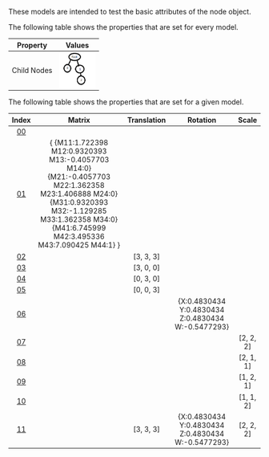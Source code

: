 These models are intended to test the basic attributes of the node object.  

The following table shows the properties that are set for every model.  


Property | **Values**
:---: | :---:
Child Nodes | <img src="./Figures/Figure_Nodes.png" height="72" width="72" align="middle">


The following table shows the properties that are set for a given model.  


Index | Matrix | Translation | Rotation | Scale
:---: | :---: | :---: | :---: | :---:
[00](./Node_Attribute_00.gltf) |   |   |   |  
[01](./Node_Attribute_01.gltf) | { {M11:1.722398 M12:0.9320393 M13:-0.4057703 M14:0} {M21:-0.4057703 M22:1.362358 M23:1.406888 M24:0} {M31:0.9320393 M32:-1.129285 M33:1.362358 M34:0} {M41:6.745999 M42:3.495336 M43:7.090425 M44:1} } |   |   |  
[02](./Node_Attribute_02.gltf) |   | [3, 3, 3] |   |  
[03](./Node_Attribute_03.gltf) |   | [3, 0, 0] |   |  
[04](./Node_Attribute_04.gltf) |   | [0, 3, 0] |   |  
[05](./Node_Attribute_05.gltf) |   | [0, 0, 3] |   |  
[06](./Node_Attribute_06.gltf) |   |   | {X:0.4830434 Y:0.4830434 Z:0.4830434 W:-0.5477293} |  
[07](./Node_Attribute_07.gltf) |   |   |   | [2, 2, 2]
[08](./Node_Attribute_08.gltf) |   |   |   | [2, 1, 1]
[09](./Node_Attribute_09.gltf) |   |   |   | [1, 2, 1]
[10](./Node_Attribute_10.gltf) |   |   |   | [1, 1, 2]
[11](./Node_Attribute_11.gltf) |   | [3, 3, 3] | {X:0.4830434 Y:0.4830434 Z:0.4830434 W:-0.5477293} | [2, 2, 2]
 
